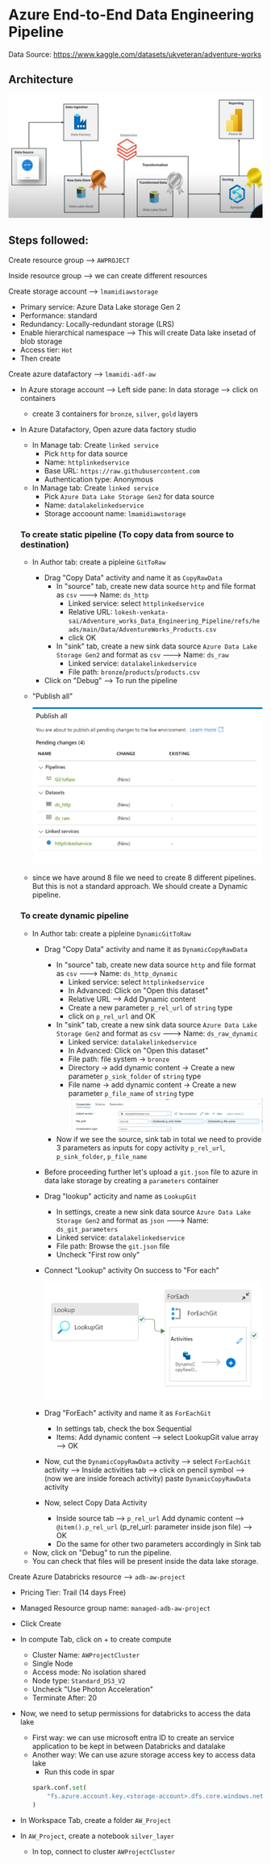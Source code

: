 # Azure End-to-End Data Engineering Pipeline

Data Source: https://www.kaggle.com/datasets/ukveteran/adventure-works

## Architecture

![alt text](arch.png)

## Steps followed:

Create resource group --> `AWPROJECT`

Inside resource group --> we can create different resources

Create storage account --> `lmamidiawstorage`
- Primary service: Azure Data Lake storage Gen 2
- Performance: standard
- Redundancy: Locally-redundant storage (LRS)
- Enable hierarchical namespace --> This will create Data lake insetad of blob storage
- Access tier: `Hot`
- Then create

Create azure datafactory --> `lmamidi-adf-aw`

- In Azure storage account --> Left side pane: In data storage --> click on containers
    - create 3 containers for `bronze`, `silver`, `gold` layers

- In Azure Datafactory, Open azure data factory studio
    - In Manage tab: Create `linked service`
        - Pick `http` for data source
        - Name: `httplinkedservice`
        - Base URL: `https://raw.githubusercontent.com`
        - Authentication type: Anonymous
    - In Manage tab: Create `linked service`
        - Pick `Azure Data Lake Storage Gen2` for data source
        - Name: `datalakelinkedservice`
        - Storage accoount name: `lmamidiawstorage`
    
    ### To create static pipeline (To copy data from source to destination)

    - In Author tab: create a pipleine `GitToRaw`
        - Drag "Copy Data" activity and name it as `CopyRawData`
            - In "source" tab, create new data source `http` and file format as `csv` ---> Name: `ds_http`
                - Linked service: select `httplinkedservice`
                - Relative URL: `lokesh-venkata-sai/Adventure_works_Data_Engineering_Pipeline/refs/heads/main/Data/AdventureWorks_Products.csv`
                - click OK
            - In "sink" tab, create a new sink data source `Azure Data Lake Storage Gen2` and format as `csv` ---> Name: `ds_raw`
                - Linked service: `datalakelinkedservice`
                - File path: `bronze`/`products`/`products.csv`
        - Click on "Debug" --> To run the pipeline
    - "Publish all"
    
        ![alt text](publish.png)
    
    - since we have around 8 file we need to create 8 different pipelines. But this is not a standard approach. We should create a Dynamic pipeline.

    ### To create dynamic pipeline

    - In Author tab: create a pipleine `DynamicGitToRaw`
        - Drag "Copy Data" activity and name it as `DynamicCopyRawData`
            - In "source" tab, create new data source `http` and file format as `csv` ---> Name: `ds_http_dynamic`
                - Linked service: select `httplinkedservice`
                - In Advanced: Click on "Open this dataset"
                - Relative URL --> Add Dynamic content
                - Create a new parameter `p_rel_url` of `string` type
                - click on `p_rel_url` and OK
            - In "sink" tab, create a new sink data source `Azure Data Lake Storage Gen2` and format as `csv` ---> Name: `ds_raw_dynamic`
                - Linked service: `datalakelinkedservice`
                - In Advanced: Click on "Open this dataset"
                - File path: file system -> `bronze`
                - Directory -> add dynamic content -> Create a new parameter `p_sink_folder` of `string` type
                - File name -> add dynamic content -> Create a new parameter `p_file_name` of `string` type
            ![alt text](dynamic_filenames.png)
            - Now if we see the source, sink tab in total we need to provide 3 parameters as inputs for copy activity `p_rel_url`, `p_sink_folder`, `p_file_name`
        - Before proceeding further let's upload a `git.json` file to azure in data lake storage by creating a `parameters` container
        - Drag "lookup" acticity and name as `LookupGit`
            - In settings, create a new sink data source `Azure Data Lake Storage Gen2` and format as `json` ---> Name: `ds_git_parameters`
            - Linked service: `datalakelinkedservice`
            - File path: Browse the `git.json` file
            - Uncheck "First row only"
        - Connect "Lookup" activity On success to "For each"
        
            ![alt text](linking.png)
        
        - Drag "ForEach" activity and name it as `ForEachGit`
            - In settings tab, check the box Sequential
            - Items: Add dynamic content --> select LookupGit value array --> OK
        - Now, cut the `DynamicCopyRawData` activity --> select `ForEachGit` activity --> Inside activities tab --> click on pencil symbol --> (now we are inside foreach activity) paste `DynamicCopyRawData` activity
        - Now, select Copy Data Activity
            - Inside source tab --> `p_rel_url` Add dynamic content --> `@item().p_rel_url` (p_rel_url: parameter inside json file) --> OK
            - Do the same for other two parameters accordingly in Sink tab
    - Now, click on "Debug" to run the pipeline. 
    - You can check that files will be present inside the data lake storage.

Create Azure Databricks resource --> `adb-aw-project`

- Pricing Tier: Trail (14 days Free)
- Managed Resource group name: `managed-adb-aw-project`
- Click Create

- In compute Tab, click on + to create compute
    - Cluster Name: `AWProjectCluster`
    - Single Node
    - Access mode: No isolation shared
    - Node type: `Standard_DS3_V2`
    - Uncheck "Use Photon Acceleration"
    - Terminate After: 20

- Now, we need to setup permissions for databricks to access the data lake
    - First way: we can use microsoft entra ID to create an service application to be kept in between Databricks and datalake
    - Another way: We can use azure storage access key to access data lake
        - Run this code in spar
        ```python
        spark.conf.set(
            "fs.azure.account.key.<storage-account>.dfs.core.windows.net", "<storage-account-access-key>"
        )

- In Workspace Tab, create a folder `AW_Project`
- In `AW_Project`, create a notebook `silver_layer`
    - In top, connect to cluster `AWProjectCluster`

